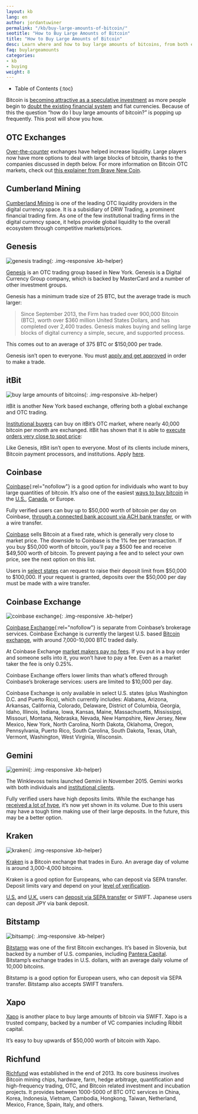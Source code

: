 ```yaml
---
layout: kb
lang: en
author: jordantuwiner
permalink: "/kb/buy-large-amounts-of-bitcoin/"
seotitle: "How to Buy Large Amounts of Bitcoin"
title: "How to Buy Large Amounts of Bitcoin"
desc: Learn where and how to buy large amounts of bitcoins, from both exchanges and brokers. 
faq: buylargeamounts
categories: 
- kb
- buying
weight: 8
---
```

* Table of Contents
{:toc}

Bitcoin is [becoming attractive as a speculative investment](/kb/investing-in-bitcoin/) as more people begin to [doubt the existing financial system](/kb/category/bitcoin-vs-traditional-finance/) and fiat currencies. Because of this the question “how do I buy large amounts of bitcoin?” is popping up frequently. This post will show you how.

## OTC Exchanges

[Over-the-counter](http://www.investopedia.com/terms/o/otc.asp) exchanges have helped increase liquidity. Large players now have more options to deal with large blocks of bitcoin, thanks to the companies discussed in depth below. For more information on Bitcoin OTC markets, check out [this explainer from Brave New Coin](http://bravenewcoin.com/news/how-to-buy-large-amounts-of-bitcoin-through-the-otc-market/).  

## Cumberland Mining

[Cumberland Mining](https://cumberlandmining.com/) is one of the leading OTC liquidity providers in the digital currency space. It is a subsidiary of DRW Trading, a prominent financial trading firm.  As one of the few institutional trading firms in the digital currency space, it helps provide global liquidity to the overall ecosystem through competitive markets/prices.

## Genesis

![genesis trading][1]{: .img-responsive .kb-helper}

[Genesis](http://genesistrading.com/) is an OTC trading group based in New York. Genesis is a Digital Currency Group company, which is backed by MasterCard and a number of other investment groups.

Genesis has a minimum trade size of 25 BTC, but the average trade is much larger:

> Since September 2013, the Firm has traded over 900,000 Bitcoin (BTC), worth over $360 million United States Dollars, and has completed over 2,400 trades. Genesis makes buying and selling large blocks of digital currency a simple, secure, and supported process. 

This comes out to an average of 375 BTC or $150,000 per trade.  

Genesis isn’t open to everyone. You must [apply and get approved](http://genesistrading.com/contact/) in order to make a trade.

## itBit  

![buy large amounts of bitcoins][2]{: .img-responsive .kb-helper}

itBit is another New York based exchange, offering both a global exchange and OTC trading.  

[Institutional buyers](https://www.itbit.com/h/exchange#institutions) can buy on itBit’s OTC market, where nearly 40,000 bitcoin per month are exchanged. itBit has shown that it is able to [execute orders very close to spot price](https://www.itbit.com/blog/itbit-bitcoin-otc-market-update-october-2015):  

Like Genesis, itBit isn’t open to everyone. Most of its clients include miners, Bitcoin payment processors, and institutions. Apply [here](https://www.itbit.com/h/exchange#institutions).

## Coinbase

[Coinbase](http://buybitcoinww.co/Buy_Coinbase){:rel="nofollow"} is a good option for individuals who want to buy large quantities of bitcoin. It’s also one of the easiest [ways to buy bitcoin](/kb/how-to-buy-bitcoin/) in the [U.S.](/en/us/), [Canada](/en/ca/), or Europe.

Fully verified users can buy up to $50,000 worth of bitcoin per day on Coinbase, [through a connected bank account via ACH bank transfer](/en/buy-bitcoin-ach-bank-transfer-united-states/), or with a wire transfer.  

[Coinbase](/exchanges/coinbase/) sells Bitcoin at a fixed rate, which is generally very close to market price. The downside to Coinbase is the 1% fee per transaction. If you buy $50,000 worth of bitcoin, you’ll pay a $500 fee and receive $49,500 worth of bitcoin. To prevent paying a fee and to select your own price, see the next option on this list.  

Users in [select states](https://support.coinbase.com/customer/portal/articles/1826671-what-countries-us-states-are-supported-for-coinbase-exchange-) can request to raise their deposit limit from $50,000 to $100,000. If your request is granted, deposits over the $50,000 per day must be made with a wire transfer.  

## Coinbase Exchange  

![coinbase exchange][5]{: .img-responsive .kb-helper}

[Coinbase Exchange](http://buybitcoinww.co/Buy_Coinbase){:rel="nofollow"} is separate from Coinbase’s brokerage services. Coinbase Exchange is currently the largest U.S. based [Bitcoin exchange](/exchanges/), with around 7,000-10,000 BTC traded daily.  

At Coinbase Exchange [market makers pay no fees](https://support.coinbase.com/customer/portal/articles/1826608-what-are-the-fees-for-using-coinbase-exchange-). If you put in a buy order and someone sells into it, you won’t have to pay a fee. Even as a market taker the fee is only 0.25%.

Coinbase Exchange offers lower limits than what’s offered through Coinbase’s brokerage services: users are limited to $10,000 per day.

Coinbase Exchange is only available in select U.S. states (plus Washington D.C. and Puerto Rico), which currently includes: Alabama, Arizona, Arkansas, California, Colorado, Delaware, District of Columbia, Georgia, Idaho, Illinois, Indiana, Iowa, Kansas, Maine, Massachusetts, Mississippi, Missouri, Montana, Nebraska, Nevada, New Hampshire, New Jersey, New Mexico, New York, North Carolina, North Dakota, Oklahoma, Oregon, Pennsylvania, Puerto Rico, South Carolina, South Dakota, Texas, Utah, Vermont, Washington, West Virginia, Wisconsin.

## Gemini

![gemini][6]{: .img-responsive .kb-helper}

The Winklevoss twins launched Gemini in November 2015. Gemini works with both individuals and [institutional clients](https://exchange.gemini.com/register/institution).

Fully verified users have high deposits limits. While the exchange has [received a lot of hype](http://www.ibtimes.co.uk/tyler-winklevoss-gemini-will-have-positive-effect-price-bitcoin-1523331), it’s now yet shown in its volume. Due to this users may have a tough time making use of their large deposits. In the future, this may be a better option.  

## Kraken

![kraken][3]{: .img-responsive .kb-helper}

[Kraken](https://www.kraken.com/) is a Bitcoin exchange that trades in Euro. An average day of volume is around 3,000-4,000 bitcoins.  

Kraken is a good option for Europeans, who can deposit via SEPA transfer. Deposit limits vary and depend on your [level of verification](https://support.kraken.com/hc/en-us/articles/201352206-What-are-the-Verification-Tiers-).  

[U.S.](/en/us/) and [U.K.](/en/gb/) users can [deposit via SEPA transfer](/en/buy-bitcoin-sepa-transfer/) or SWIFT. Japanese users can deposit JPY via bank deposit.

## Bitstamp

![bitsamp][4]{: .img-responsive .kb-helper}

[Bitstamp](https://www.bitstamp.net/) was one of the first Bitcoin exchanges. It’s based in Slovenia, but backed by a number of U.S. companies, including [Pantera Capital](https://panteracapital.com/about/). Bitstamp’s exchange trades in U.S. dollars, with an average daily volume of 10,000 bitcoins.  

Bitstamp is a good option for European users, who can deposit via SEPA transfer. Bitstamp also accepts SWIFT transfers.

## Xapo

[Xapo](https://xapo.com/) is another place to buy large amounts of bitcoin via SWIFT. Xapo is a trusted company, backed by a number of VC companies including Ribbit capital.  

It’s easy to buy upwards of $50,000 worth of bitcoin with Xapo.

## Richfund
[Richfund](http://www.richfund.pe/) was established in the end of 2013. Its core business involves Bitcoin mining chips, hardware, farm, hedge arbitrage, quantification and high-frequency trading, OTC, and Bitcoin related investment and incubation projects. It provides between 1000-5000 of BTC OTC services in China, Korea, Indonesia, Vietnam, Cambodia, Hongkong, Taiwan, Netherland, Mexico, France, Spain, Italy, and others.

[1]: /img/large/genesis.png
[2]: /img/large/itbit.png
[3]: /img/large/kraken.png
[4]: /img/large/bitstamp.png
[5]: /img/large/cbe.png
[6]: /img/large/gemini.png
